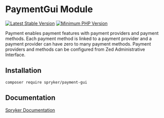 # PaymentGui Module
[![Latest Stable Version](https://poser.pugx.org/spryker/payment-gui/v/stable.svg)](https://packagist.org/packages/spryker/payment-gui)
[![Minimum PHP Version](https://img.shields.io/badge/php-%3E%3D%207.4-8892BF.svg)](https://php.net/)

Payment enables payment features with payment providers and payment methods. Each payment method is linked to a payment provider and a payment provider can have zero to many payment methods. Payment providers and methods can be configured from Zed Administrative Interface.

## Installation

```
composer require spryker/payment-gui
```

## Documentation

[Spryker Documentation](https://documentation.spryker.com)
